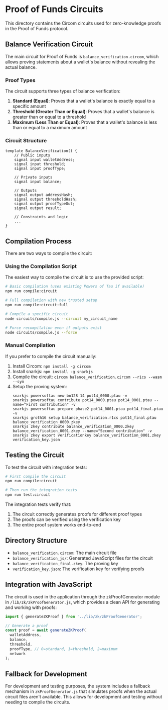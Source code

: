 # Proof of Funds Circuits

This directory contains the Circom circuits used for zero-knowledge proofs in the Proof of Funds protocol.

## Balance Verification Circuit

The main circuit for Proof of Funds is `balance_verification.circom`, which allows proving statements about a wallet's balance without revealing the actual balance.

### Proof Types

The circuit supports three types of balance verification:

1. **Standard (Equal)**: Proves that a wallet's balance is exactly equal to a specific amount
2. **Threshold (Greater Than or Equal)**: Proves that a wallet's balance is greater than or equal to a threshold
3. **Maximum (Less Than or Equal)**: Proves that a wallet's balance is less than or equal to a maximum amount

### Circuit Structure

```
template BalanceVerification() {
    // Public inputs
    signal input walletAddress;
    signal input threshold;
    signal input proofType;
    
    // Private inputs
    signal input balance;
    
    // Outputs
    signal output addressHash;
    signal output thresholdHash;
    signal output proofTypeOut;
    signal output result;
    
    // Constraints and logic
    ...
}
```

## Compilation Process

There are two ways to compile the circuit:

### Using the Compilation Script

The easiest way to compile the circuit is to use the provided script:

```bash
# Basic compilation (uses existing Powers of Tau if available)
npm run compile:circuit

# Full compilation with new trusted setup
npm run compile:circuit:full

# Compile a specific circuit
node circuits/compile.js --circuit my_circuit_name

# Force recompilation even if outputs exist
node circuits/compile.js --force
```

### Manual Compilation

If you prefer to compile the circuit manually:

1. Install Circom: `npm install -g circom`
2. Install snarkjs: `npm install -g snarkjs`
3. Compile the circuit: `circom balance_verification.circom --r1cs --wasm --sym`
4. Setup the proving system: 
   ```
   snarkjs powersoftau new bn128 14 pot14_0000.ptau -v
   snarkjs powersoftau contribute pot14_0000.ptau pot14_0001.ptau --name="First contribution" -v
   snarkjs powersoftau prepare phase2 pot14_0001.ptau pot14_final.ptau -v
   snarkjs groth16 setup balance_verification.r1cs pot14_final.ptau balance_verification_0000.zkey
   snarkjs zkey contribute balance_verification_0000.zkey balance_verification_0001.zkey --name="Second contribution" -v
   snarkjs zkey export verificationkey balance_verification_0001.zkey verification_key.json
   ```

## Testing the Circuit

To test the circuit with integration tests:

```bash
# First compile the circuit
npm run compile:circuit

# Then run the integration tests
npm run test:circuit
```

The integration tests verify that:
1. The circuit correctly generates proofs for different proof types
2. The proofs can be verified using the verification key
3. The entire proof system works end-to-end

## Directory Structure

- `balance_verification.circom`: The main circuit file
- `balance_verification_js/`: Generated JavaScript files for the circuit
- `balance_verification_final.zkey`: The proving key
- `verification_key.json`: The verification key for verifying proofs

## Integration with JavaScript

The circuit is used in the application through the zkProofGenerator module in `/lib/zk/zkProofGenerator.js`, which provides a clean API for generating and working with proofs:

```javascript
import { generateZKProof } from '../lib/zk/zkProofGenerator';

// Generate a proof
const proof = await generateZKProof(
  walletAddress,
  balance,
  threshold,
  proofType, // 0=standard, 1=threshold, 2=maximum
  network
);
```

## Fallback for Development

For development and testing purposes, the system includes a fallback mechanism in `zkProofGenerator.js` that simulates proofs when the actual circuit files aren't available. This allows for development and testing without needing to compile the circuits.